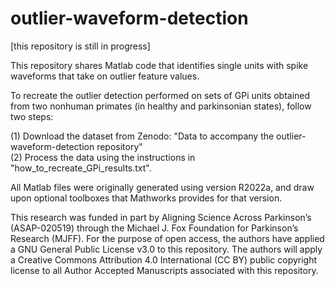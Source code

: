 # outlier-waveform-detection

[this repository is still in progress]

This repository shares Matlab code that identifies single units with spike waveforms that take on outlier feature values. 

To recreate the outlier detection performed on sets of GPi units obtained from two nonhuman primates (in healthy and parkinsonian states), follow two steps: 

(1) Download the dataset from Zenodo: "Data to accompany the outlier-waveform-detection repository"\
(2) Process the data using the instructions in "how_to_recreate_GPi_results.txt".

All Matlab files were originally generated using version R2022a, and draw upon optional toolboxes that Mathworks provides for that version.

This research was funded in part by Aligning Science Across Parkinson’s (ASAP-020519) through the Michael J. Fox Foundation for Parkinson’s Research (MJFF). For the purpose of open access, the authors have applied a GNU General Public License v3.0 to this repository. The authors will apply a Creative Commons Attribution 4.0 International (CC BY) public copyright license to all Author Accepted Manuscripts associated with this repository.



